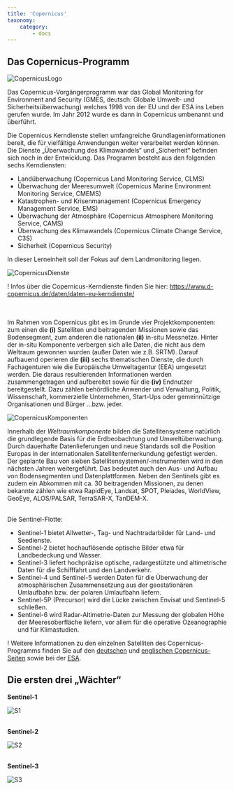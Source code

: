 ```yaml
---
title: 'Copernicus'
taxonomy:
    category:
        - docs
---
```


## Das Copernicus-Programm 

![CopernicusLogo](Copernicus2.png)  

Das Copernicus-Vorgängerprogramm war das Global Monitoring for Environment and Security (GMES, deutsch: Globale Umwelt- und Sicherheitsüberwachung) welches 1998 von der EU und der ESA ins Leben gerufen wurde. Im Jahr 2012 wurde es dann in Copernicus umbenannt und überführt. 

Die Copernicus Kerndienste stellen umfangreiche Grundlageninformationen bereit, die für vielfältige Anwendungen weiter verarbeitet werden können. Die Dienste „Überwachung des Klimawandels“ und „Sicherheit“ befinden sich noch in der Entwicklung. 
Das Programm besteht aus den folgenden sechs Kerndiensten:
-	Landüberwachung (Copernicus Land Monitoring Service, CLMS)
-	Überwachung der Meeresumwelt (Copernicus Marine Environment Monitoring Service, CMEMS)
-	Katastrophen- und Krisenmanagement (Copernicus Emergency Management Service, EMS)
-	Überwachung der Atmosphäre (Copernicus Atmosphere Monitoring Service, CAMS)
-	Überwachung des Klimawandels (Copernicus Climate Change Service, C3S)
-	Sicherheit (Copernicus Security)

In dieser Lerneinheit soll der Fokus auf dem Landmonitoring liegen.

![CopernicusDienste](Copernicus_Dienste_1_1000.png?classes=caption "Die sechs Copernicus Dienste.") 

! Infos über die Copernicus-Kerndienste finden Sie hier: https://www.d-copernicus.de/daten/daten-eu-kerndienste/  
<br><br>

Im Rahmen von Copernicus gibt es im Grunde vier Projektkomponenten: zum einen die __(i)__ Satelliten und beitragenden Missionen sowie das Bodensegment, zum anderen die nationalen **(ii)** in-situ Messnetze. Hinter der in-situ Komponente verbergen sich alle Daten, die nicht aus dem Weltraum gewonnen wurden (außer Daten wie z.B. SRTM). Darauf aufbauend operieren die __(iii)__ sechs thematischen Dienste, die durch Fachagenturen wie die Europäische Umweltagentur (EEA) umgesetzt werden. Die daraus resultierenden Informationen werden zusammengetragen und aufbereitet sowie für die __(iv)__ Endnutzer bereitgestellt. Dazu zählen behördliche Anwender und Verwaltung, Politik, Wissenschaft, kommerzielle Unternehmen, Start-Ups oder gemeinnützige Organisationen und Bürger ...bzw. jeder.

![CopernicusKomponenten](Copernicus_Komponenten.png)

Innerhalb der *Weltraumkomponente* bilden die Satellitensysteme natürlich die grundlegende Basis für die Erdbeobachtung und Umweltüberwachung. Durch dauerhafte Datenlieferungen und neue Standards soll die Position Europas in der internationalen Satellitenfernerkundung gefestigt werden. Der geplante Bau von sieben Satellitensystemen/-instrumenten wird in den nächsten Jahren weitergeführt. Das bedeutet auch den Aus- und Aufbau von Bodensegmenten und Datenplattformen. Neben den Sentinels gibt es zudem ein Abkommen mit ca. 30 beitragenden Missionen, zu denen bekannte zählen wie etwa RapidEye, Landsat, SPOT, Pleiades, WorldView, GeoEye, ALOS/PALSAR, TerraSAR-X, TanDEM-X.
<br><br>

Die Sentinel-Flotte:
- Sentinel-1 bietet Allwetter-, Tag- und Nachtradarbilder für Land- und Seedienste. 
- Sentinel-2 bietet hochauflösende optische Bilder etwa für Landbedeckung und Wasser.
- Sentinel-3 liefert hochpräzise optische, radargestützte und altimetrische Daten für die Schifffahrt und den Landverkehr.
- Sentinel-4 und Sentinel-5 werden Daten für die Überwachung der atmosphärischen Zusammensetzung aus der geostationären Umlaufbahn bzw. der polaren Umlaufbahn liefern.
- Sentinel-5P (Precursor) wird die Lücke zwischen Envisat und Sentinel-5 schließen.
- Sentinel-6 wird Radar-Altimetrie-Daten zur Messung der globalen Höhe der Meeresoberfläche liefern, vor allem für die operative Ozeanographie und für Klimastudien.

! Weitere Informationen zu den einzelnen Satelliten des Copernicus-Programms finden Sie auf den [deutschen](https://www.d-copernicus.de/daten/daten-sentinels/) und [englischen Copernicus-Seiten](http://www.copernicus.eu/main/sentinels) sowie bei der [ESA](https://www.esa.int/Our_Activities/Observing_the_Earth/Copernicus/Overview4).

## Die ersten drei „Wächter“

__Sentinel-1__

![S1](Sentinel-1.png?classes=caption "Sentinel-1: Radar --> aktiv. &copy; ESA")
<br><br>
 
__Sentinel-2__ 

![S2](Sentinel-2_2.png?classes=caption "Sentinel-2: optisch multispektral --> passiv. &copy; ESA")
<br><br>  

__Sentinel-3__ 

![S3](Sentinel-3.png?classes=caption "Sentinel-3: Radar und optisch multispektral --> aktiv und passiv. &copy; ESA")


